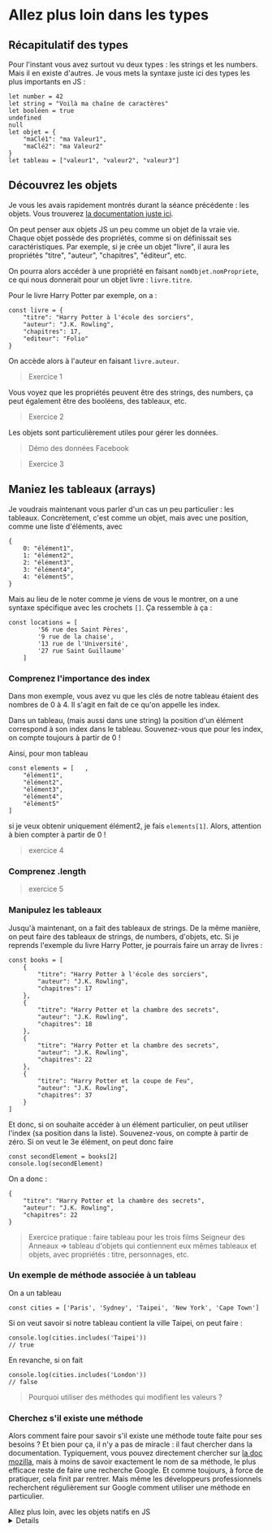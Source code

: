 # Allez plus loin dans les types

## Récapitulatif des types

Pour l'instant vous avez surtout vu deux types : les strings et les numbers. Mais il en existe d'autres. Je vous mets la syntaxe juste ici des types les plus importants en JS :
```
let number = 42
let string = "Voilà ma chaîne de caractères"
let booléen = true
undefined
null
let objet = {
    "maClé1": "ma Valeur1",
    "maClé2": "ma Valeur2"
}
let tableau = ["valeur1", "valeur2", "valeur3"]
```


## Découvrez les objets

Je vous les avais rapidement montrés durant la séance précédente : les objets. Vous trouverez [la documentation juste ici](https://developer.mozilla.org/fr/docs/Web/JavaScript/Guide/Working_with_Objects).

On peut penser aux objets JS un peu comme un objet de la vraie vie. Chaque objet possède des propriétés, comme si on définissait ses caractéristiques. Par exemple, si je crée un objet "livre", il aura les propriétés "titre", "auteur", "chapitres", "éditeur", etc.

On pourra alors accéder à une propriété en faisant 
`nomObjet.nomPropriete`, ce qui nous donnerait pour un objet livre : `livre.titre`.

Pour le livre Harry Potter par exemple, on a  :
```
const livre = {
    "titre": "Harry Potter à l'école des sorciers",
    "auteur": "J.K. Rowling",
    "chapitres": 17,
    "editeur": "Folio"
}
```
On accède alors à l'auteur en faisant `livre.auteur`. 

> Exercice 1

Vous voyez que les propriétés peuvent être des strings, des numbers, ça peut également être des booléens, des tableaux, etc. 

> Exercice 2

Les objets sont particulièrement utiles pour gérer les données. 

> Démo des données Facebook


> Exercice 3


## Maniez les tableaux (arrays)

Je voudrais maintenant vous parler d'un cas un peu particulier : les tableaux. Concrètement, c'est comme un objet, mais avec une position, comme une liste d'éléments, avec 
```
{
    0: "élément1",
    1: "élément2",
    2: "élément3",
    3: "élément4",
    4: "élément5",
}
```

Mais au lieu de le noter comme je viens de vous le montrer, on a une syntaxe spécifique avec les crochets `[]`. Ça ressemble à ça : 
```
const locations = [
        '56 rue des Saint Pères', 
        '9 rue de la chaise', 
        '13 rue de l'Université', 
        '27 rue Saint Guillaume'
    ]
```

### Comprenez l'importance des index

Dans mon exemple, vous avez vu que les clés de notre tableau étaient des nombres de 0 à 4. Il s'agit en fait de ce qu'on appelle les index.

Dans un tableau, (mais aussi dans une string) la position d'un élément correspond à son index dans le tableau. Souvenez-vous que pour les index, on compte toujours à partir de 0 !

Ainsi, pour mon tableau 
```
const elements = [   ,
    "élément1",
    "élément2",
    "élément3",
    "élément4",
    "élément5"
]
```

si je veux obtenir uniquement élément2, je fais `elements[1]`. Alors, attention à bien compter à partir de 0 !

> exercice 4

### Comprenez .length

> exercice 5

### Manipulez les tableaux
Jusqu'à maintenant, on a fait des tableaux de strings. De la même manière, on peut faire des tableaux de strings, de numbers, d'objets, etc.
Si je reprends l'exemple du livre Harry Potter, je pourrais faire un array de livres :
```
const books = [
    {
        "titre": "Harry Potter à l'école des sorciers",
        "auteur": "J.K. Rowling",
        "chapitres": 17
    },
    {
        "titre": "Harry Potter et la chambre des secrets",
        "auteur": "J.K. Rowling",
        "chapitres": 18
    },
    {
        "titre": "Harry Potter et la chambre des secrets",
        "auteur": "J.K. Rowling",
        "chapitres": 22
    },
    {
        "titre": "Harry Potter et la coupe de Feu",
        "auteur": "J.K. Rowling",
        "chapitres": 37
    }
]
```

Et donc, si on souhaite accéder à un élément particulier, on peut utiliser l'index (sa position dans la liste). Souvenez-vous, on compte à partir de zéro. Si on veut le 3e élément, on peut donc faire 
```
const secondElement = books[2]
console.log(secondElement)
```
On a donc :
```
{
    "titre": "Harry Potter et la chambre des secrets",
    "auteur": "J.K. Rowling",
    "chapitres": 22
}
```

> Exercice pratique : faire tableau pour les trois films Seigneur des Anneaux => tableau d'objets qui contiennent eux mêmes tableaux et objets, avec propriétés : titre, personnages, etc.


### Un exemple de méthode associée à un tableau

On a un tableau 
```
const cities = ['Paris', 'Sydney', 'Taipei', 'New York', 'Cape Town']
```

Si on veut savoir si notre tableau contient la ville Taipei, on peut faire : 
```
console.log(cities.includes('Taipei'))
// true
```

En revanche, si on fait 
```
console.log(cities.includes('London'))
// false
```

> Pourquoi utiliser des méthodes qui modifient les valeurs ?

### Cherchez s'il existe une méthode

Alors comment faire pour savoir s'il existe une méthode toute faite pour ses besoins ? Et bien pour ça, il n'y a pas de miracle : il faut chercher dans la documentation. Typiquement, vous pouvez directement chercher sur [la doc mozilla](https://developer.mozilla.org/), mais à moins de savoir exactement le nom de sa méthode, le plus efficace reste de faire une recherche Google. Et comme toujours, à force de pratiquer, cela finit par rentrer. Mais même les développeurs professionnels recherchent régulièrement sur Google comment utiliser une méthode en particulier.

<summary>Allez plus loin, avec les objets natifs en JS</summary>

<details>
Nous avons vu les objets, et que des méthodes leurs sont attachées. Mais j'aimerais vous parler d'objets un peu spécifiques : les objets globaux. JS nous y donne accès. Ils nous permettent d'accéder à des méthodes spécifiques, directement dans n'importe quel fichier JS.

### Objet Math 

Commençons avec l'[objet Math](https://developer.mozilla.org/fr/docs/Web/JavaScript/Reference/Global_Objects/Math), qui vous permet d'accéder à des méthodes mathématiques. On a notamment accès à des fonctions qui permettent d'obtenir des racines carrées, des arrondis, des exponentielles, etc.

Par exemple, pour obtenir un nombre aléatoire entre 0 et 1, vous faites :
```
const random = Math.random()
```

À vous de voir ce que vous obtenez !

> Exemple pour obtenir nombre random entre 0 et 10 => [exercice 4](https://replit.com/@scpo-fall-2021/S3-typesandmethods-exercice-4#index.js)

### Objet Date

L'objet Date est très utile.

Essayez de faire `Date()` pour voir. Vous aurez alors une string qui correspond à la date de l'instant présent où cela a été exécuté.

Mais en interne, JS utilise ce qu'on appelle un timestamp.

Essayez de faire `Date.now()`.
Qu'est-ce que ça vous renvoie ?

Un grand nombre qui a l'air un peu pris au hasard.

Mais détrompez-vous, ce n'est pas du tout dû au hasard : il s'agit en fait du nombre de millisecondes écoulées depuis le premier janvier 1970, minuit UTC. Il s'agit d'une date de référence utilisée dans d'autres langages parce que des nombres sont plus faciles à manipuler en informatique, notamment pour comparer des dates, que des ojets.

Pour manipuler les dates en JS, notamment pour les afficher en français, je vous conseille de [suivre ce petit tuto](https://www.pierre-giraud.com/javascript-apprendre-coder-cours/objet-date/).

### Pour la semaine prochaine

Encore une fois, à vous de jouer !

</details>

